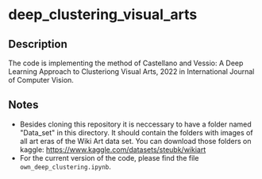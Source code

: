 # deep_clustering_visual_arts

## Description
The code is implementing the method of  Castellano and Vessio: A Deep Learning Approach to Clusteriong Visual Arts, 2022 in International Journal of Computer Vision. 


## Notes
- Besides cloning this repository it is neccessary to have a folder named "Data_set" in this directory. It should contain the folders with images of all art eras of the Wiki Art data set. You can download those folders on kaggle: https://www.kaggle.com/datasets/steubk/wikiart 
- For the current version of the code, please find the file `own_deep_clustering.ipynb`.

